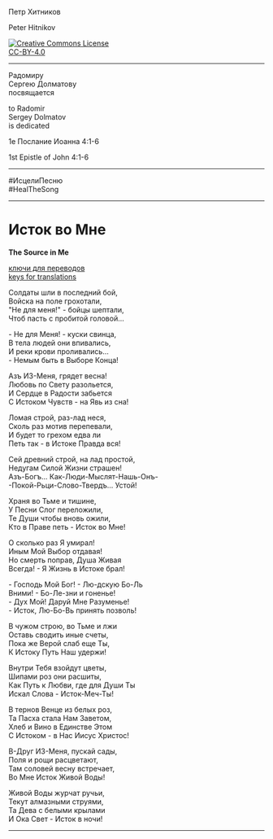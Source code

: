 Петр Хитников

Peter Hitnikov

[CC-BY-4.0]: http://creativecommons.org/licenses/by/4.0/ "{rel='license'}"

[CC-BY-4.0_png]: https://i.creativecommons.org/l/by/4.0/88x31.png

[![Creative Commons License][CC-BY-4.0_png]][CC-BY-4.0]<br/>[CC-BY-4.0][]

---

Радомиру  
Сергею Долматову  
посвящается

to Radomir  
Sergey Dolmatov  
is dedicated

1e Послание Иоанна 4:1-6

1st Epistle of John 4:1-6

---

\#ИсцелиПесню  
\#HealTheSong

---

# Исток во Мне
**The Source in Me**

[ключи для переводов][transl_keys]  
[keys for translations][transl_keys]

[transl_keys]: transl-keys.md

Солдаты шли в последний бой,  
Войска на поле грохотали,  
"Не для меня!" - бойцы шептали,  
Чтоб пасть с пробитой головой...

\- Не для Меня! - куски свинца,  
В тела людей они впивались,  
И реки крови проливались...  
\- Немым быть в Выборе Конца!

Азъ ИЗ-Меня, грядет весна!  
Любовь по Свету разольется,  
И Сердце в Радости забьется  
С Истоком Чувств - на Явь из сна!

Ломая строй, раз-лад неся,  
Сколь раз мотив перепевали,  
И будет то грехом едва ли  
Петь так - в Истоке Правда вся!

Сей древний строй, на лад простой,  
Недугам Силой Жизни страшен!  
Азъ-Богъ... Как-Люди-Мыслят-Нашь-Онъ-  
-Покой-Рьци-Слово-Твердъ... Устой!

Храня во Тьме и тишине,  
У Песни Слог переложили,  
Те Души чтобы вновь ожили,  
Кто в Праве петь - Исток во Мне!

О сколько раз Я умирал!  
Иным Мой Выбор отдавая!  
Но смерть поправ, Душа Живая  
Всегда! - Я Жизнь в Истоке брал!

\- Господь Мой Бог! - Лю-дскую Бо-Ль  
Вними! - Бо-Ле-зни и гоненье!  
\- Дух Мой! Даруй Мне Разуменье!  
\- Исток, Лю-Бо-Вь принять позволь!

В чужом строю, во Тьме и лжи  
Оставь сводить иные счеты,  
Пока же Верой слаб еще Ты,  
К Истоку Путь Наш удержи!

Внутри Тебя взойдут цветы,  
Шипами роз они расшиты,  
Как Путь к Любви, где для Души Ты  
Искал Слова - Исток-Меч-Ты!

В тернов Венце из белых роз,  
Та Пасха стала Нам Заветом,  
Хлеб и Вино в Единстве Этом  
С Истоком - в Нас Иисус Христос!

В-Друг ИЗ-Меня, пускай сады,  
Поля и рощи расцветают,  
Там соловей весну встречает,  
Во Мне Исток Живой Воды!

Живой Воды журчат ручьи,  
Текут алмазными струями,  
Та Дева с белыми крылами  
И Ока Свет - Исток в ночи!

---
